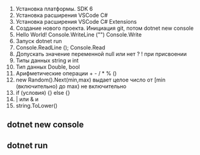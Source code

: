 1. Установка платформы. SDK 6
2. Установка расширения VSCode C#
3. Установка расширения VSCode C# Extensions
4. Создание нового проекта. Инициация git, потом dotnet new console
5. Hello World! Console.WriteLine ("") Console.Write
6. Запуск dotnet run
7. Console.ReadLine (); Console.Read
8. Допускать значение переменной null или нет ? ! при присвоении
9. Типы данных string и int
10. Тип данных Double, bool
11. Арифметические операции + - / * % ()
12. new Random().Next(min,max) выдает целое число от [min (включительно) до max) не включительно
13. if (условия) {} else {}
14. | или & и
15. string.ToLower()

## dotnet new console

## dotnet run
 







